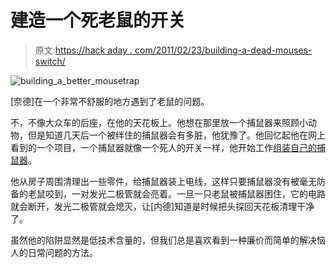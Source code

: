 # 建造一个死老鼠的开关

> 原文:[https://hack aday . com/2011/02/23/building-a-dead-mouses-switch/](https://hackaday.com/2011/02/23/building-a-dead-mouses-switch/)

![building_a_better_mousetrap](../Images/cbadcbc15e3dfbf3e6a9ce1fc5dea5c1.png "building_a_better_mousetrap")

[奈德]在一个非常不舒服的地方遇到了老鼠的问题。

不，不像大众车的后座，在他的天花板上。他想在那里放一个捕鼠器来照顾小动物，但是知道几天后一个被绊住的捕鼠器会有多脏，他犹豫了。他回忆起他在网上看到的一个项目，一个捕鼠器就像一个死人的开关一样，他开始工作[组装自己的捕鼠器](http://nedfunnell.blogspot.com/2011/02/okay-so-i-just-installed-electronically.html)。

他从房子周围清理出一些零件，给捕鼠器装上电线，这样只要捕鼠器没有被毫无防备的老鼠咬到，一对发光二极管就会亮着。一旦一只老鼠被捕鼠器困住，它的电路就会断开，发光二极管就会熄灭，让[内德]知道是时候把头探回天花板清理干净了。

虽然他的陷阱显然是低技术含量的，但我们总是喜欢看到一种廉价而简单的解决恼人的日常问题的方法。